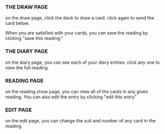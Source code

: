 ### THE DRAW PAGE
on the draw page, click the deck to draw a card.
click again to send the card below.

When you are satisfied with your cards, you can save the reading by clicking "save this reading."

### THE DIARY PAGE

on the diary page, you can see each of your diary entries. click any one to view the full reading.

### READING PAGE

on the reading show page, you can view all of the cards in any given reading. You can also edit the entry by clicking "edit this entry"

### EDIT PAGE

on the edit page, you can change the suit and number of any card in the reading.

